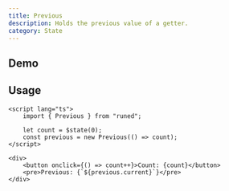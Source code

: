 ```yaml
---
title: Previous
description: Holds the previous value of a getter.
category: State
---
```


<script>
import Demo from '$lib/components/demos/previous.svelte';
</script>

## Demo

<Demo />

## Usage

```svelte
<script lang="ts">
	import { Previous } from "runed";

	let count = $state(0);
	const previous = new Previous(() => count);
</script>

<div>
	<button onclick={() => count++}>Count: {count}</button>
	<pre>Previous: {`${previous.current}`}</pre>
</div>
```
